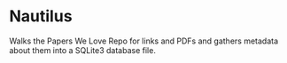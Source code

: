 Nautilus
========

Walks the Papers We Love Repo for links and PDFs and gathers metadata about them into a SQLite3 database file.
